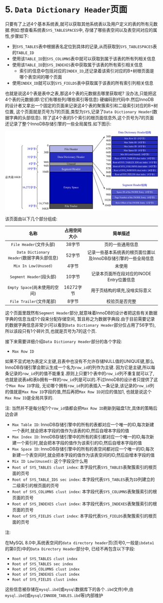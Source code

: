 # 5. `Data Dictionary Header`页面

只要有了上述4个基本系统表,就可以获取其他系统表以及用户定义的表的所有元数据.例如:想查看系统表`SYS_TABLESPACES`中,
存储了哪些表空间以及表空间对应的属性,步骤如下:

- 到`SYS_TABLES`表中根据表名定位到具体的记录,从而获取到`SYS_TABLESPACES`表的`TABLE_ID`
- 使用该`TABLE_ID`到`SYS_COLUMNS`表中就可以获取到属于该表的所有列相关信息
- 使用该`TABLE_ID`到`SYS_INDEXES`表中获取属于该表的所有索引相关信息
  - 索引的信息中包括对应的`INDEX_ID`,还记录着该索引对应的B+树根页面是哪个表空间的哪个页面
- 使用`INDEX_ID`就可以到`SYS_FIELDS`表中获取属于该表的所有索引列相关信息

也就是说这4个表是表中之表,那这4个表的元数据去哪里获取呢? 没办法,只能把这4个表的元数据(即:它们有哪些列/哪些索引等信息)
硬编码到代码中.然后InnoDB的设计者又拿出一个固定的页面来记录这4个表的聚簇索引和二级索引对应的B+树位置,
这个页面就是页号为7的页面,类型为`SYS`,记录了`Data Dictionary Header`(数据字典的头部信息).
除了这4个表的5个索引的根页面信息外,这个页号为7的页面还记录了整个InnoDB存储引擎的一些全局属性.如下图示:

![页号为7的SYS类型的页的结构示意图](./img/页号为7的SYS类型的页的结构示意图.jpg)

该页面由以下几个部分组成:

|                 名称                 | 占用空间大小  |                简单描述                |
|:----------------------------------:|:-------:|:----------------------------------:|
|        `File Header`(文件头部)         |  38字节   |              页的一些通用信息              |
| `Data Dictionary Header`(数据字典头部信息) |  52字节   | 记录一些基本系统表的根页面位置以及InnoDB存储引擎的一些全局信息 |
|        `Mix In Low(Unused)`        |   4字节   |                未使用                 |
|       `Segment Header`(段头部)        |  10字节   |     记录本页面所在段对应的INODE Entry位置信息     |
|       `Empty Space`(尚未使用的空间)       | 16272字节 |          用于页结构的填充,没啥实际意义           |
|        `File Trailer`(文件尾部)        |   8字节   |              校验页是否完整               |

这个页面里既然有`Segment Header`部分,就意味着InnoDB的设计者把这些有关数据字典的信息当成1个段来分配存储空间,
暂且称之为数据字典段.由于目前需要记录的数据字典信息非常少(可以看到`Data Dictionary Header`部分仅占用了56字节),
所以该段只有1个碎片页,也就是页号为7的这个页.

接下来需要详细介绍`Data Dictionary Header`部分的各个字段:

- `Max Row ID`

如果不显式地为表定义主键,且表中也没有不允许存储NULL值的UNIQUE键,那么InnoDB存储引擎会默认生成一个名为`row_id`的列作为主键.
因为它是主键,所以每条记录的`row_id`列的值不能重复.原则上只要1个表中的`row_id`列不重复就可以了,
也就是说表a和表b拥有一样的`row_id`列是可以的.不过InnoDB的设计者只提供了这个`Max Row ID`字段,
无论哪个拥有`row_id`列的表插入一条记录,该记录的`row_id`列的值就是`Max Row ID`字段的值,然后再把`Max Row ID`对应的值加1,
也就是说这个`Max Row ID`是全局共享的.

注: 当然并不是每分配1个`row_id`值都会把`Max Row ID`刷新到磁盘1次,具体的策略后边会讲

- `Max Table ID`: InnoDB存储引擎中的所有的表都对应一个唯一的ID,每次新建一个表时,就会把本字段的值作为该表的ID,然后自增本字段的值
- `Max Index ID`: InnoDB存储引擎中的所有的索引都对应一个唯一的ID,每次新建一个索引时,就会把本字段的值作为该索引的ID,然后自增本字段的值
- `Max Space ID`: InnoDB存储引擎中的所有的表空间都对应一个唯一的ID,每次新建一个表空间时,就会把本字段的值作为该表空间的ID,然后自增本字段的值
- `Mix ID Low(Unused)`: 这个字段没什么用
- `Root of SYS_TABLES clust index`: 本字段代表`SYS_TABLES`表聚簇索引的根页面的页号
- `Root of SYS_TABLE_IDS sec index`: 本字段代表`SYS_TABLES`表为`ID`列建立的二级索引的根页面的页号
- `Root of SYS_COLUMNS clust index`: 本字段代表`SYS_COLUMNS`表聚簇索引的根页面的页号
- `Root of SYS_INDEXES clust index`: 本字段代表`SYS_INDEXES`表聚簇索引的根页面的页号
- `Root of SYS_FIELDS clust index`: 本字段代表`SYS_FIELDS`表聚簇索引的根页面的页号

注:

在MySQL 8.0中,系统表空间的`data directory header`页(页号0,一般是`ibdata1`的第0页)中的`Data Directory Header`部分中,
已经不再包含以下字段:

- `Root of SYS_TABLES clust index`
- `Root of SYS_TABLES sec index`
- `Root of SYS_COLUMNS clust index`
- `Root of SYS_INDEXES clust index`
- `Root of SYS_FIELDS clust index`

这些信息被存储在`mysql.ibd`(或`mysql`数据库下的各个`.ibd`文件)中,由`mysql.ibd`(或`mysql/INNODB_TABLES.ibd`等)内部维护
